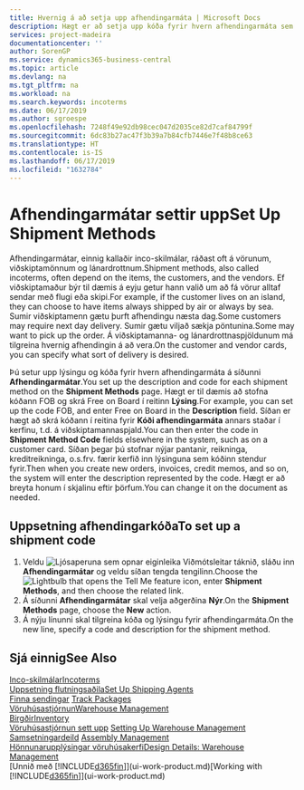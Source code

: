 ```yaml
---
title: Hvernig á að setja upp afhendingarmáta | Microsoft Docs
description: Hægt er að setja upp kóða fyrir hvern afhendingarmáta sem boðið er upp á og slá inn upplýsingar um þá.
services: project-madeira
documentationcenter: ''
author: SorenGP
ms.service: dynamics365-business-central
ms.topic: article
ms.devlang: na
ms.tgt_pltfrm: na
ms.workload: na
ms.search.keywords: incoterms
ms.date: 06/17/2019
ms.author: sgroespe
ms.openlocfilehash: 7248f49e92db98cec047d2035ce82d7caf84799f
ms.sourcegitcommit: 6dc83b27ac47f3b39a7b84cfb7446e7f48b8ce63
ms.translationtype: HT
ms.contentlocale: is-IS
ms.lasthandoff: 06/17/2019
ms.locfileid: "1632784"
---
```

# <a name="set-up-shipment-methods"></a><span data-ttu-id="a261e-103">Afhendingarmátar settir upp</span><span class="sxs-lookup"><span data-stu-id="a261e-103">Set Up Shipment Methods</span></span>
<span data-ttu-id="a261e-104">Afhendingarmátar, einnig kallaðir inco-skilmálar, ráðast oft á vörunum, viðskiptamönnum og lánardrottnum.</span><span class="sxs-lookup"><span data-stu-id="a261e-104">Shipment methods, also called incoterms, often depend on the items, the customers, and the vendors.</span></span> <span data-ttu-id="a261e-105">Ef viðskiptamaður býr til dæmis á eyju getur hann valið um að fá vörur alltaf sendar með flugi eða skipi.</span><span class="sxs-lookup"><span data-stu-id="a261e-105">For example, if the customer lives on an island, they can choose to have items always shipped by air or always by sea.</span></span> <span data-ttu-id="a261e-106">Sumir viðskiptamenn gætu þurft afhendingu næsta dag.</span><span class="sxs-lookup"><span data-stu-id="a261e-106">Some customers may require next day delivery.</span></span> <span data-ttu-id="a261e-107">Sumir gætu viljað sækja pöntunina.</span><span class="sxs-lookup"><span data-stu-id="a261e-107">Some may want to pick up the order.</span></span> <span data-ttu-id="a261e-108">Á viðskiptamanna- og lánardrottnaspjöldunum má tilgreina hvernig afhendingin á að vera.</span><span class="sxs-lookup"><span data-stu-id="a261e-108">On the customer and vendor cards, you can specify what sort of delivery is desired.</span></span>

<span data-ttu-id="a261e-109">Þú setur upp lýsingu og kóða fyrir hvern afhendingarmáta á síðunni **Afhendingarmátar**.</span><span class="sxs-lookup"><span data-stu-id="a261e-109">You set up the description and code for each shipment method on the **Shipment Methods** page.</span></span> <span data-ttu-id="a261e-110">Hægt er til dæmis að stofna kóðann FOB og skrá Free on Board í reitinn **Lýsing**.</span><span class="sxs-lookup"><span data-stu-id="a261e-110">For example, you can set up the code FOB, and enter Free on Board in the **Description** field.</span></span> <span data-ttu-id="a261e-111">Síðan er hægt að skrá kóðann í reitina fyrir **Kóði afhendingarmáta** annars staðar í kerfinu, t.d. á viðskiptamannaspjald.</span><span class="sxs-lookup"><span data-stu-id="a261e-111">You can then enter the code in **Shipment Method Code** fields elsewhere in the system, such as on a customer card.</span></span> <span data-ttu-id="a261e-112">Síðan þegar þú stofnar nýjar pantanir, reikninga, kreditreikninga, o.s.frv. færir kerfið inn lýsinguna sem kóðinn stendur fyrir.</span><span class="sxs-lookup"><span data-stu-id="a261e-112">Then when you create new orders, invoices, credit memos, and so on, the system will enter the description represented by the code.</span></span> <span data-ttu-id="a261e-113">Hægt er að breyta honum í skjalinu eftir þörfum.</span><span class="sxs-lookup"><span data-stu-id="a261e-113">You can change it on the document as needed.</span></span>

## <a name="to-set-up-a-shipment-code"></a><span data-ttu-id="a261e-114">Uppsetning afhendingarkóða</span><span class="sxs-lookup"><span data-stu-id="a261e-114">To set up a shipment code</span></span>
1. <span data-ttu-id="a261e-115">Veldu ![Ljósaperuna sem opnar eiginleika Viðmótsleitar](media/ui-search/search_small.png "Segðu mér hvað þú vilt gera") táknið, sláðu inn **Afhendingarmátar** og veldu síðan tengda tengilinn.</span><span class="sxs-lookup"><span data-stu-id="a261e-115">Choose the ![Lightbulb that opens the Tell Me feature](media/ui-search/search_small.png "Tell me what you want to do") icon, enter **Shipment Methods**, and then choose the related link.</span></span>
2. <span data-ttu-id="a261e-116">Á síðunni **Afhendingarmátar** skal velja aðgerðina **Nýr**.</span><span class="sxs-lookup"><span data-stu-id="a261e-116">On the **Shipment Methods** page, choose the **New** action.</span></span>
3. <span data-ttu-id="a261e-117">Á nýju línunni skal tilgreina kóða og lýsingu fyrir afhendingarmáta.</span><span class="sxs-lookup"><span data-stu-id="a261e-117">On the new line, specify a code and description for the shipment method.</span></span>

## <a name="see-also"></a><span data-ttu-id="a261e-118">Sjá einnig</span><span class="sxs-lookup"><span data-stu-id="a261e-118">See Also</span></span>
[<span data-ttu-id="a261e-119">Inco-skilmálar</span><span class="sxs-lookup"><span data-stu-id="a261e-119">Incoterms</span></span>](https://iccwbo.org/resources-for-business/incoterms-rules)  
[<span data-ttu-id="a261e-120">Uppsetning flutningsaðila</span><span class="sxs-lookup"><span data-stu-id="a261e-120">Set Up Shipping Agents</span></span>](sales-how-to-set-up-shipping-agents.md)  
<span data-ttu-id="a261e-121">[Finna sendingar](sales-how-track-packages.md)  </span><span class="sxs-lookup"><span data-stu-id="a261e-121">[Track Packages](sales-how-track-packages.md)  </span></span>  
[<span data-ttu-id="a261e-122">Vöruhúsastjórnun</span><span class="sxs-lookup"><span data-stu-id="a261e-122">Warehouse Management</span></span>](warehouse-manage-warehouse.md)  
[<span data-ttu-id="a261e-123">Birgðir</span><span class="sxs-lookup"><span data-stu-id="a261e-123">Inventory</span></span>](inventory-manage-inventory.md)  
<span data-ttu-id="a261e-124">[Vöruhúsastjórnun sett upp](warehouse-setup-warehouse.md)   </span><span class="sxs-lookup"><span data-stu-id="a261e-124">[Setting Up Warehouse Management](warehouse-setup-warehouse.md)   </span></span>  
<span data-ttu-id="a261e-125">[Samsetningardeild](assembly-assemble-items.md)  </span><span class="sxs-lookup"><span data-stu-id="a261e-125">[Assembly Management](assembly-assemble-items.md)  </span></span>  
[<span data-ttu-id="a261e-126">Hönnunarupplýsingar vöruhúsakerfi</span><span class="sxs-lookup"><span data-stu-id="a261e-126">Design Details: Warehouse Management</span></span>](design-details-warehouse-management.md)  
<span data-ttu-id="a261e-127">[Unnið með [!INCLUDE[d365fin](includes/d365fin_md.md)]](ui-work-product.md)</span><span class="sxs-lookup"><span data-stu-id="a261e-127">[Working with [!INCLUDE[d365fin](includes/d365fin_md.md)]](ui-work-product.md)</span></span>  
